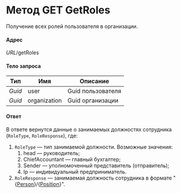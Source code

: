 # Метод GET GetRoles

Получение всех ролей пользователя в организации.

#### Адрес

*URL*/getRoles

#### Тело запроса

| Тип    | Имя          | Описание          |
|--------|--------------|-------------------|
| *Guid* | user         | Guid пользователя |
| *Guid* | organization | Guid организации  |


#### Ответ

В ответе вернутся данные о занимаемых должностях сотрудника (<code>RoleType</code>, <code>RoleResponse</code>), где:
1. <code>RoleType</code> — тип занимаемой должности. Возможные значения:
   1. head — руководитель;
   2. ChiefAccountant — главный бухгалтер;
   3. Sender — уполномоченный представитель (отправитель);
   4. Ip — индивидуальный предприниматель.
2. <code>RoleResponse</code> — занимаемая должность сотрудника в формате "{[Person](/Example_8/solution/PersonProps.md)}/{[Position](/Example_8/solution/Position.md)}".